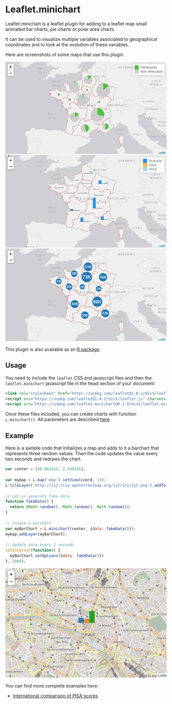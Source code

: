 # Leaflet.minichart

Leaflet.minichart is a leaflet plugin for adding to a leaflet map small animated bar charts, pie charts or polar area charts.

It can be used to visualize multiple variables associated to geographical coordinates and to look at the evolution of these variables.

Here are screenshots of some maps that use this plugin.

![](img/piecharts.png)
![](img/barcharts.png)
![](img/bubblecharts.png)

This plugin is also available as an [R package](https://github.com/rte-antares-rpackage/leaflet.minicharts).

## Usage

You need to include the `leaflet` CSS and javascript files and then the `leaflet.minichart` javascript file in the head section of your document:

``` xml
<link rel="stylesheet" href="https://unpkg.com/leaflet@1.0.2/dist/leaflet.css" media="screen" title="leaflet">
<script src="https://unpkg.com/leaflet@1.0.2/dist/leaflet.js" charset="utf-8"></script>
<script src="https://unpkg.com/leaflet.minichart@0.2.0/dist/leaflet.minichart.min.js" charset="utf-8"></script>
```

Once these files included, you can create charts with function `L.minichart()`. All parameters are described [here](https://rte-antares-rpackage.github.io/leaflet.minichart/-_L.Minichart_.html).

## Example

Here is a sample code that initializes a map and adds to it a barchart that represents three random values. Then the code updates the value every two seconds and redraws the chart.

``` javascript
var center = [48.861415, 2.349326];

var mymap = L.map('map').setView(coord, 13);
L.tileLayer('http://{s}.tile.openstreetmap.org/{z}/{x}/{y}.png').addTo(mymap);

// Let us generate fake data
function fakeData() {
  return [Math.random(), Math.random(), Math.random()];
}

// Create a barchart
var myBarChart = L.minichart(center, {data: fakeData()});
mymap.addLayer(myBarChart);

// Update data every 2 seconds
setInterval(function() {
  myBarChart.setOptions({data: fakeData()})
}, 2000);
```

![Example of a barchart on a map](img/example_barchart.gif)

You can find more complete examples here:
* [International comparison of PISA scores](https://rte-antares-rpackage.github.io/leaflet.minichart/tutorial-PISA%20scores.html)
